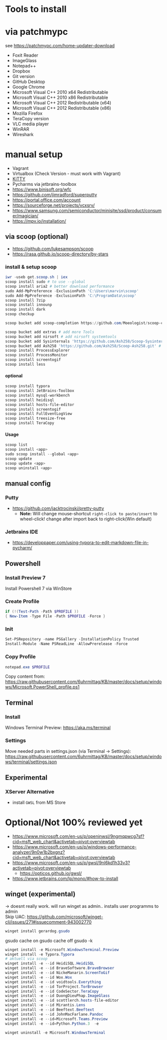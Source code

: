 # Tools to install

# via patchmypc

see https://patchmypc.com/home-updater-download

- Foxit Reader
- ImageGlass
- Notepad++
- Dropbox
- Git version
- GitHub Desktop
- Google Chrome
- Microsoft Visual C++ 2010 x64 Redistributable
- Microsoft Visual C++ 2010 x86 Redistributable
- Microsoft Visual C++ 2012 Redistributable (x64)
- Microsoft Visual C++ 2012 Redistributable (x86)
- Mozilla Firefox
- TeraCopy version
- VLC media player
- WinRAR
- Wireshark

# manual setup

- Vagrant
- Virtualbox (Check Version - must work with Vagrant)
- [KiTTY](http://kitty.9bis.net/)
- Pycharms via jetbrains-toolbox
- https://www.binisoft.org/wfc
- https://github.com/jimradford/superputty
- https://portal.office.com/account
- https://sourceforge.net/projects/vcxsrv/
- https://www.samsung.com/semiconductor/minisite/ssd/product/consumer/magician/
- https://mpv.io/installation/

## via scoop (optional)

- https://github.com/lukesampson/scoop
- https://rasa.github.io/scoop-directory/by-stars

### install & setup scoop
````powershell
iwr -useb get.scoop.sh | iex
scoop install sudo # to use --global
scoop install aria2 # better download performance
sudo Add-MpPreference -ExclusionPath 'C:\Users\marvin\scoop'
sudo Add-MpPreference -ExclusionPath 'C:\ProgramData\scoop'
scoop install 7zip
scoop install innounp 
scoop install dark
scoop checkup

scoop bucket add scoop-completion https://github.com/Moeologist/scoop-completion
````

````powershell
scoop bucket add extras # add more Tools
scoop bucket add nirsoft # add nirsoft systemtools
scoop bucket add Sysinternals 'https://github.com/Ash258/Scoop-Sysinternals.git' # add sysinternal tools
scoop bucket add Ash258 'https://github.com/Ash258/Scoop-Ash258.git' # add more 3rd party tools
scoop install ProcessExplorer  
scoop install ProcessMonitor
scoop install screentogif
scoop install less
````

#### optional

````powershell
scoop install typora
scoop install JetBrains-Toolbox
scoop install mysql-workbench
scoop install heidisql
scoop install hosts-file-editor
scoop install screentogif
scoop install FullEventLogView
scoop install treesize-free
scoop install TeraCopy
````

#### Usage

````powershell
scoop list
scoop install <app>
sudo scoop install --global <app>
scoop update
scoop update <app>
scoop uninstall <app>
````

## manual config
### Putty

- https://github.com/jacktrocinski/pretty-putty
    - **Note:** Will change mouse-shortcut `right-click to paste/insert` to wheel-click! change after import back to right-click(Win default)

### Jetbrains IDE
- https://developpaper.com/using-typora-to-edit-markdown-file-in-pycharm/

## Powershell
### Install Preview 7
Install Powershell 7 via WinStore

### Create Profile
````powershell
if (!(Test-Path -Path $PROFILE ))
{ New-Item -Type File -Path $PROFILE -Force }
````
### Init 

````powershell
Set-PSRepository -name PSGallery -InstallationPolicy Trusted
Install-Module -Name PSReadLine -AllowPrerelease -Force
````
### Copy Profile
````powershell
notepad.exe $PROFILE
````
Copy content from: https://raw.githubusercontent.com/6uhrmittag/KB/master/docs/setup/windows/Microsoft.PowerShell_profile.ps1

## Terminal
### Install
Windows Terminal Preview: https://aka.ms/terminal

### Settings
Move needed parts in settings.json (via Terminal -> Settings): https://raw.githubusercontent.com/6uhrmittag/KB/master/docs/setup/windows/terminal/settings.json

## Experimental

### XServer Alternative

- install `GWSL` from MS Store

# Optional/Not 100% reviewed yet

- https://www.microsoft.com/en-us/p/openinwsl/9ngmqpwcg7sf?cid=msft_web_chart&activetab=pivot:overviewtab
- https://www.microsoft.com/en-us/p/windows-performance-analyzer/9n0w1b2bxgnz?cid=msft_web_chart&activetab=pivot:overviewtab
- https://www.microsoft.com/en-us/p/gwsl/9nl6kd1h33v3?activetab=pivot:overviewtab
  - https://opticos.github.io/gwsl/
- https://www.jetbrains.com/lp/mono/#how-to-install


## winget (experimental)

-> doesnt really work. will run winget as admin.. installs user programms to admin  
Skip UAC:
https://github.com/microsoft/winget-cli/issues/271#issuecomment-943002770
````powershell
winget install gerardog.gsudo
````
gsudo cache on
gsudo cache off
gsudo -k

````powershell
winget install -e Microsoft.WindowsTerminal.Preview
winget install -e Typora.Typora
# aktuell via scoop
winget install -e --id HeidiSQL.HeidiSQL
winget install -e --id BraveSoftware.BraveBrowser
winget install -e --id NickeManarin.ScreenToGif
winget install -e --id Wox.Wox
winget install -e --id voidtools.Everything
winget install -e --id TorProject.TorBrowser
winget install -e --id CodeSector.TeraCopy
winget install -e --id DuongDieuPhap.ImageGlass
winget install -e --id scottlerch.hosts-file-editor
winget install -e --id Mirantis.Lens
winget install -e --id Beeftext.Beeftext
winget install -e --id JohnMacFarlane.Pandoc
winget install -e --id=Microsoft.Teams.Preview
winget install -e --id=Python.Python.3  -e
````


````powershell
winget uninstall -e Microsoft.WindowsTerminal
````
